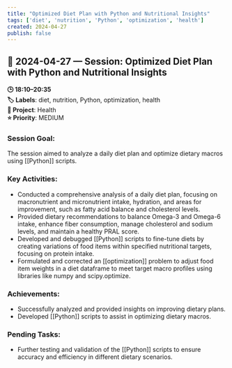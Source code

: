```yaml
---
title: "Optimized Diet Plan with Python and Nutritional Insights"
tags: ['diet', 'nutrition', 'Python', 'optimization', 'health']
created: 2024-04-27
publish: false
---
```


## 📅 2024-04-27 — Session: Optimized Diet Plan with Python and Nutritional Insights

**🕒 18:10–20:35**  
**🏷️ Labels**: diet, nutrition, Python, optimization, health  
**📂 Project**: Health  
**⭐ Priority**: MEDIUM  


### Session Goal:
The session aimed to analyze a daily diet plan and optimize dietary macros using [[Python]] scripts.

### Key Activities:
- Conducted a comprehensive analysis of a daily diet plan, focusing on macronutrient and micronutrient intake, hydration, and areas for improvement, such as fatty acid balance and cholesterol levels.
- Provided dietary recommendations to balance Omega-3 and Omega-6 intake, enhance fiber consumption, manage cholesterol and sodium levels, and maintain a healthy PRAL score.
- Developed and debugged [[Python]] scripts to fine-tune diets by creating variations of food items within specified nutritional targets, focusing on protein intake.
- Formulated and corrected an [[optimization]] problem to adjust food item weights in a diet dataframe to meet target macro profiles using libraries like numpy and scipy.optimize.

### Achievements:
- Successfully analyzed and provided insights on improving dietary plans.
- Developed [[Python]] scripts to assist in optimizing dietary macros.

### Pending Tasks:
- Further testing and validation of the [[Python]] scripts to ensure accuracy and efficiency in different dietary scenarios.
